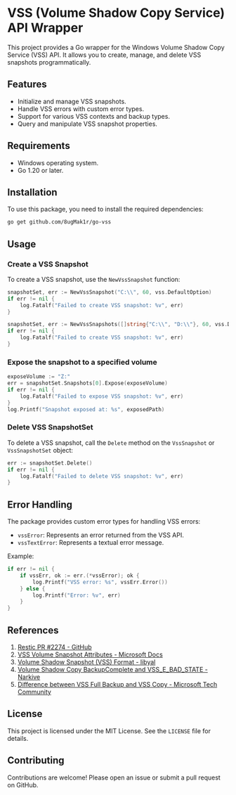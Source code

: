 # VSS (Volume Shadow Copy Service) API Wrapper

This project provides a Go wrapper for the Windows Volume Shadow Copy Service (VSS) API. It allows you to create, manage, and delete VSS snapshots programmatically.

## Features

- Initialize and manage VSS snapshots.
- Handle VSS errors with custom error types.
- Support for various VSS contexts and backup types.
- Query and manipulate VSS snapshot properties.

## Requirements

- Windows operating system.
- Go 1.20 or later.

## Installation

To use this package, you need to install the required dependencies:

```sh
go get github.com/8ugMak1r/go-vss
```

## Usage

### Create a VSS Snapshot

To create a VSS snapshot, use the `NewVssSnapshot` function:

```go
snapshotSet, err := NewVssSnapshot("C:\\", 60, vss.DefaultOption)
if err != nil {
    log.Fatalf("Failed to create VSS snapshot: %v", err)
}

snapshotSet, err := NewVssSnapshots([]string{"C:\\", "D:\\"}, 60, vss.DefaultOption)
if err != nil {
    log.Fatalf("Failed to create VSS snapshot: %v", err)
}

```

###  Expose the snapshot to a specified volume

```go
exposeVolume := "Z:"
err = snapshotSet.Snapshots[0].Expose(exposeVolume)
if err != nil {
    log.Fatalf("Failed to expose VSS snapshot: %v", err)
}
log.Printf("Snapshot exposed at: %s", exposedPath)
```

### Delete VSS SnapshotSet

To delete a VSS snapshot, call the `Delete` method on the `VssSnapshot` or `VssSnapshotSet` object:

```go
err := snapshotSet.Delete()
if err != nil {
    log.Fatalf("Failed to delete VSS snapshot: %v", err)
}
```


## Error Handling

The package provides custom error types for handling VSS errors:

- `vssError`: Represents an error returned from the VSS API.
- `vssTextError`: Represents a textual error message.

Example:

```go
if err != nil {
    if vssErr, ok := err.(*vssError); ok {
        log.Printf("VSS error: %s", vssErr.Error())
    } else {
        log.Printf("Error: %v", err)
    }
}
```

## References

1. [Restic PR #2274 - GitHub](https://github.com/restic/restic/pull/2274)
2. [VSS Volume Snapshot Attributes - Microsoft Docs](https://docs.microsoft.com/en-us/windows/win32/api/vss/ne-vss-vss_volume_snapshot_attributes)
3. [Volume Shadow Snapshot (VSS) Format - libyal](https://github.com/libyal/libvshadow/blob/main/documentation/Volume%20Shadow%20Snapshot%20(VSS)%20format.asciidoc#422-store-attribute-flags)
4. [Volume Shadow Copy BackupComplete and VSS\_E\_BAD\_STATE - Narkive](https://microsoft.public.win32.programmer.kernel.narkive.com/aObDj2dD/volume-shadow-copy-backupcomplete-and-vss-e-bad-state)
5. [Difference between VSS Full Backup and VSS Copy - Microsoft Tech Community](https://techcommunity.microsoft.com/t5/Storage-at-Microsoft/What-is-the-difference-between-VSS-Full-Backup-and-VSS-Copy/ba-p/423575)


## License

This project is licensed under the MIT License. See the `LICENSE` file for details.

## Contributing

Contributions are welcome! Please open an issue or submit a pull request on GitHub.

